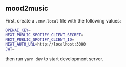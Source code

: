 ## mood2music

First, create a `.env.local` file with the following values:

```bash
OPENAI_KEY=
NEXT_PUBLIC_SPOTIFY_CLIENT_SECRET=
NEXT_PUBLIC_SPOTIFY_CLIENT_ID=
NEXT_AUTH_URL=http://localhost:3000
JWT=
```

then run `yarn dev` to start development server.

